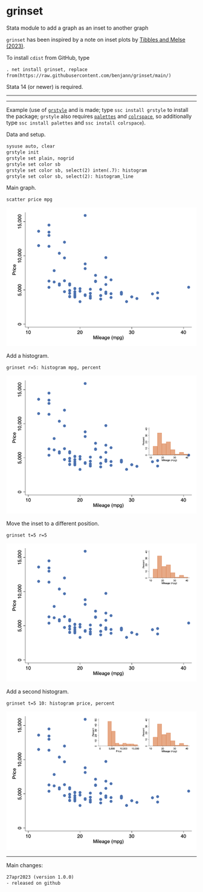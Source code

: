 # grinset
Stata module to add a graph as an inset to another graph

`grinset` has been inspired by a note on inset plots by 
[Tibbles and Melse (2023)](https://doi.org/10.1177/1536867X231162022).

To install `cdist` from GitHub, type

    . net install grinset, replace from(https://raw.githubusercontent.com/benjann/grinset/main/)

Stata 14 (or newer) is required.

---

---

Example (use of [`grstyle`](https://github.com/benjann/grstyle) and is made; 
type `ssc install grstyle` to install the package; `grstyle` also requires 
[`palettes`](https://github.com/benjann/palettes)
and [`colrspace`](https://github.com/benjann/colrspace), so additionally type 
`ssc install palettes` and `ssc install colrspace`).

Data and setup.

    sysuse auto, clear
    grstyle init
    grstyle set plain, nogrid
    grstyle set color sb
    grstyle set color sb, select(2) inten(.7): histogram
    grstyle set color sb, select(2): histogram_line

Main graph.

    scatter price mpg

![example 1](/images/1.png)

Add a histogram. 

    grinset r=5: histogram mpg, percent

![example 2](/images/2.png)

Move the inset to a different position. 

    grinset t=5 r=5

![example 3](/images/3.png)

Add a second histogram.

    grinset t=5 10: histogram price, percent

![example 4](/images/4.png)

---

Main changes:

    27apr2023 (version 1.0.0)
    - released on github

